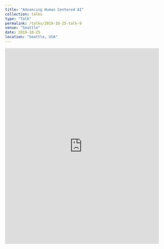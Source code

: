 ```yaml
---
title: "Advancing Human Centered AI"
collection: talks
type: "Talk"
permalink: /talks/2019-10-25-talk-9
venue: "Seattle"
date: 2019-10-25
location: "Seattle, USA"
---
```

<iframe src="https://onedrive.live.com/embed?resid=27058F57F76D3F1%2115434&amp;authkey=!ANPNTfAXNi1JrqU&amp;em=2&amp;wdAr=1.7777777777777777" width="100%" height="640px" frameborder="0">This is an embedded <a target="_blank" href="https://office.com">Microsoft Office</a> presentation, powered by <a target="_blank" href="https://office.com/webapps">Office</a>.</iframe>


